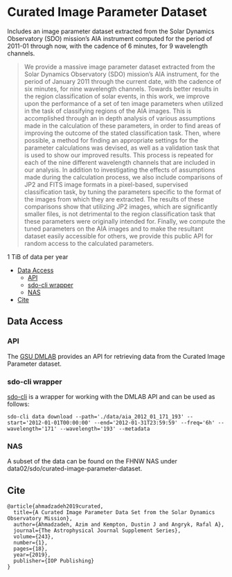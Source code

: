 
# Curated Image Parameter Dataset <!-- omit in toc -->

Includes an image parameter dataset extracted from the Solar Dynamics Observatory (SDO) mission’s AIA instrument computed for the period of 2011-01 through now, with the cadence of 6 minutes, for 9 wavelength channels. 

>We provide a massive image parameter dataset extracted from the Solar Dynamics Observatory (SDO) mission’s AIA instrument, for the period of January 2011 through the current date, with the cadence of six minutes, for nine wavelength channels. Towards better results in the region classification of solar events, in this work, we improve upon the performance of a set of ten image parameters when utilized in the task of classifying regions of the AIA images. This is accomplished through an in depth analysis of various assumptions made in the calculation of these parameters, in order to find areas of improving the outcome of the stated classification task. Then, where possible, a method for finding an appropriate settings for the parameter calculations was devised, as well as a validation task that is used to show our improved results. This process is repeated for each of the nine different wavelength channels that are included in our analysis. In addition to investigating the effects of assumptions made during the calculation process, we also include comparisons of JP2 and FITS image formats in a pixel-based, supervised classification task, by tuning the parameters specific to the format of the images from which they are extracted. The results of these comparisons show that utilizing JP2 images, which are significantly smaller files, is not detrimental to the region classification task that these parameters were originally intended for. Finally, we compute the tuned parameters on the AIA images and to make the resultant dataset easily accessible for others, we provide this public API for random access to the calculated parameters.

1 TiB of data per year

- [Data Access](#data-access)
  - [API](#api)
  - [sdo-cli wrapper](#sdo-cli-wrapper)
  - [NAS](#nas)
- [Cite](#cite)

## Data Access

### API

The [GSU DMLAB](http://dmlab.cs.gsu.edu/dmlabapi/isd_docs.html) provides an API for retrieving data from the Curated Image Parameter dataset.

### sdo-cli wrapper 

[sdo-cli](https://github.com/i4Ds/sdo-cli) is a wrapper for working with the DMLAB API and can be used as follows:

```
sdo-cli data download --path='./data/aia_2012_01_171_193' --start='2012-01-01T00:00:00' --end='2012-01-31T23:59:59' --freq='6h' --wavelength='171' --wavelength='193' --metadata
```

### NAS

A subset of the data can be found on the FHNW NAS under data02/sdo/curated-image-parameter-dataset.

## Cite

```
@article{ahmadzadeh2019curated,
  title={A Curated Image Parameter Data Set from the Solar Dynamics Observatory Mission},
  author={Ahmadzadeh, Azim and Kempton, Dustin J and Angryk, Rafal A},
  journal={The Astrophysical Journal Supplement Series},
  volume={243},
  number={1},
  pages={18},
  year={2019},
  publisher={IOP Publishing}
}
```